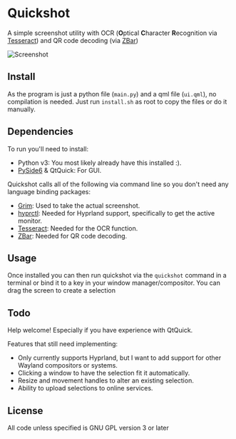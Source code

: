 Quickshot
=========

A simple screenshot utility with OCR (**O**ptical **C**haracter **R**ecognition via [Tesseract](https://github.com/tesseract-ocr/tesseract)) and QR code decoding (via [ZBar](https://github.com/mchehab/zbar))

![](https://github.com/user-attachments/assets/45c67274-b972-4287-a51d-4b08ef70da31 "Screenshot")

## Install

As the program is just a python file (`main.py`) and a qml file (`ui.qml`), no compilation is needed. Just run `install.sh` as root to copy the files or do it manually.

## Dependencies

To run you'll need to install:
* Python v3: You most likely already have this installed :).
* [PySide6](https://pypi.org/project/PySide6/) & QtQuick: For GUI.

Quickshot calls all of the following via command line so you don't need any language binding packages:
* [Grim](https://gitlab.freedesktop.org/emersion/grim): Used to take the actual screenshot.
* [hyprctl](https://github.com/hyprwm/Hyprland): Needed for Hyprland support, specifically to get the active monitor.
* [Tesseract](https://github.com/tesseract-ocr/tesseract): Needed for the OCR function.
* [ZBar](https://github.com/mchehab/zbar): Needed for QR code decoding.

## Usage

Once installed you can then run quickshot via the `quickshot` command in a terminal or bind it to a key in your window manager/compositor.
You can drag the screen to create a selection

## Todo

Help welcome! Especially if you have experience with QtQuick.

Features that still need implementing:
  * Only currently supports Hyprland, but I want to add support for other Wayland compositors or systems.
  * Clicking a window to have the selection fit it automatically.
  * Resize and movement handles to alter an existing selection.
  * Ability to upload selections to online services.

## License

All code unless specified is GNU GPL version 3 or later
